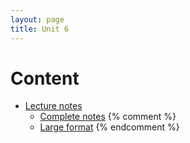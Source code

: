 ```yaml
---
layout: page
title: Unit 6
---
```


# Content

* [Lecture notes](/materials/competition.handouts.pdf)
    * [Complete notes](/materials/competition.complete.pdf)
{% comment %} 
    * [Large format](/materials/competition.large.pdf)
{% endcomment %} 
